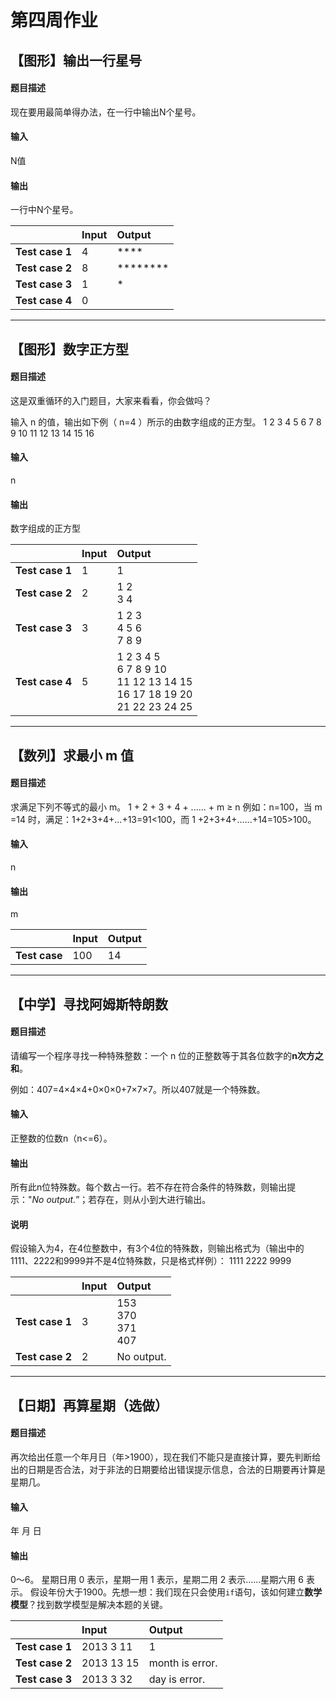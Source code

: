 # 第四周作业
## 【图形】输出一行星号
#### 题目描述
现在要用最简单得办法，在一行中输出N个星号。

#### 输入
N值

#### 输出
一行中N个星号。

| |Input|Output|
|---|:---|:---|
|**Test case 1**|4|****|
|**Test case 2**|8|********|
|**Test case 3**|1|*|
|**Test case 4**|0||

---

## 【图形】数字正方型
#### 题目描述
这是双重循环的入门题目，大家来看看，你会做吗？

输入 n 的值，输出如下例（ n=4 ）所示的由数字组成的正方型。
  1  2  3  4
  5  6  7  8
  9 10 11 12
 13 14 15 16

#### 输入
n

#### 输出
数字组成的正方型

| |Input|Output|
|---|:---|:---|
|**Test case 1**|1|  1|
|**Test case 2**|2|  1  2<br>  3  4|
|**Test case 3**|3|  1  2  3<br>  4  5  6<br>  7  8  9|
|**Test case 4**|5|  1  2  3  4  5<br>  6  7  8  9 10<br> 11 12 13 14 15<br> 16 17 18 19 20<br> 21 22 23 24 25|

---

## 【数列】求最小 m 值
#### 题目描述
求满足下列不等式的最小 m。
1 + 2 + 3 + 4 + ...... + m ≥ n
例如：n=100，当 m =14 时，满足：1+2+3+4+...+13=91<100，而 1
+2+3+4+......+14=105>100。

#### 输入
n

#### 输出
m

| |Input|Output|
|---|:---|:---|
|**Test case**|100|14|

---
## 【中学】寻找阿姆斯特朗数
#### 题目描述
请编写一个程序寻找一种特殊整数：一个 n 位的正整数等于其各位数字的**n次方之和**。

例如：407=4×4×4+0×0×0+7×7×7。所以407就是一个特殊数。

#### 输入
正整数的位数n（n<=6）。

#### 输出
所有此n位特殊数。每个数占一行。若不存在符合条件的特殊数，则输出提示："*No output.*”；若存在，则从小到大进行输出。

#### 说明
假设输入为4，在4位整数中，有3个4位的特殊数，则输出格式为（输出中的1111、2222和9999并不是4位特殊数，只是格式样例）：
1111
2222
9999

| |Input|Output|
|---|:---|:---|
|**Test case 1**|3|153<br>370<br>371<br>407|
|**Test case 2**|2|No output.|

---
## 【日期】再算星期（选做）
#### 题目描述
再次给出任意一个年月日（年>1900），现在我们不能只是直接计算，要先判断给出的日期是否合法，对于非法的日期要给出错误提示信息，合法的日期要再计算是星期几。

#### 输入
年 月 日

#### 输出
0～6。
星期日用 0 表示，星期一用 1 表示，星期二用 2 表示......星期六用 6 表示。
假设年份大于1900。先想一想：我们现在只会使用`if`语句，该如何建立**数学模型**？找到数学模型是解决本题的关键。

| |Input|Output|
|---|:---|:---|
|**Test case 1**|2013 3 11|1|
|**Test case 2**|2013 13 15|month is error.|
|**Test case 3**|2013 3 32|day is error.|
